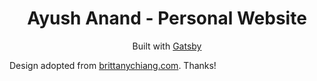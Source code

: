 <h1 align="center">
  Ayush Anand -  Personal Website
</h1>
<p align="center">
  Built with <a href="https://www.gatsbyjs.org/" target="_blank">Gatsby</a>
</p>

Design adopted from [brittanychiang.com](https://brittanychiang.com). Thanks!
